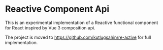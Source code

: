 # Reactive Component Api

This is an experimental implementation of a Reactive functional component for React inspired by Vue 3 composition api.

The project is moved to https://github.com/kutlugsahin/re-active for full implementation.


